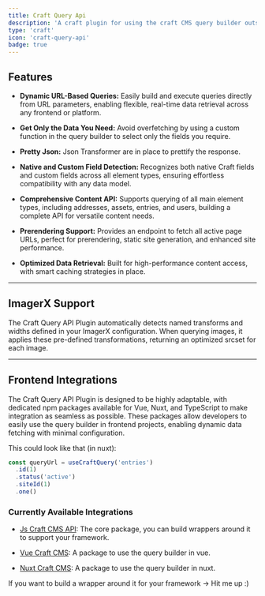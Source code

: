 ```yaml
---
title: Craft Query Api
description: 'A craft plugin for using the craft CMS query builder outside of the Craft CMS context.'
type: 'craft'
icon: 'craft-query-api'
badge: true
---
```


## Features

- **Dynamic URL-Based Queries:** Easily build and execute queries directly from URL parameters, enabling flexible, real-time data retrieval across any frontend or platform.

- **Get Only the Data You Need:** Avoid overfetching by using a custom function in the query builder to select only the fields you require.

- **Pretty Json:** Json Transformer are in place to prettify the response.

- **Native and Custom Field Detection:** Recognizes both native Craft fields and custom fields across all element types, ensuring effortless compatibility with any data model.

- **Comprehensive Content API:** Supports querying of all main element types, including addresses, assets, entries, and users, building a complete API for versatile content needs.

- **Prerendering Support:** Provides an endpoint to fetch all active page URLs, perfect for prerendering, static site generation, and enhanced site performance.

- **Optimized Data Retrieval:** Built for high-performance content access, with smart caching strategies in place.

--- 

## ImagerX Support

The Craft Query API Plugin automatically detects named transforms and widths defined in your ImagerX configuration. When querying images, it applies these pre-defined transformations, returning an optimized srcset for each image. 

--- 

## Frontend Integrations
The Craft Query API Plugin is designed to be highly adaptable, with dedicated npm packages available for Vue, Nuxt, and TypeScript to make integration as seamless as possible. These packages allow developers to easily use the query builder in frontend projects, enabling dynamic data fetching with minimal configuration.

This could look like that (in nuxt): 
```ts [app.vue]
const queryUrl = useCraftQuery('entries')
  .id(1)
  .status('active')
  .siteId(1)
  .one()
```

### Currently Available Integrations
- [Js Craft CMS API](/libraries/js-craftcms-api): The core package, you can build wrappers around it to support your framework.

- [Vue Craft CMS](/libraries/vue-craftcms): A package to use the query builder in vue.

- [Nuxt Craft CMS](/libraries/nuxt-craftcms): A package to use the query builder in nuxt.

If you want to build a wrapper around it for your framework -> Hit me up :) 
